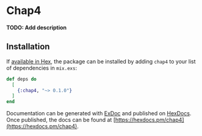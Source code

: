 # Chap4

**TODO: Add description**

## Installation

If [available in Hex](https://hex.pm/docs/publish), the package can be installed
by adding `chap4` to your list of dependencies in `mix.exs`:

```elixir
def deps do
  [
    {:chap4, "~> 0.1.0"}
  ]
end
```

Documentation can be generated with [ExDoc](https://github.com/elixir-lang/ex_doc)
and published on [HexDocs](https://hexdocs.pm). Once published, the docs can
be found at [https://hexdocs.pm/chap4](https://hexdocs.pm/chap4).

